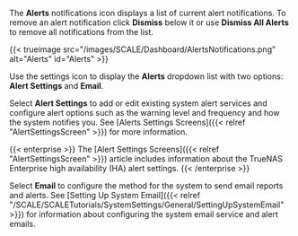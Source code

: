 &NewLine;

The **Alerts** <span class="material-icons">notifications</span> icon displays a list of current alert notifications.
To remove an alert notification click **Dismiss** below it or use **Dismiss All Alerts** to remove all notifications from the list.

{{< trueimage src="/images/SCALE/Dashboard/AlertsNotifications.png" alt="Alerts" id="Alerts" >}}

Use the <span class="material-icons">settings</span> icon to display the **Alerts** dropdown list with two options: **Alert Settings** and **Email**.

Select **Alert Settings** to add or edit existing system alert services and configure alert options such as the warning level and frequency and how the system notifies you.
See [Alerts Settings Screens]({{< relref "AlertSettingsScreen" >}}) for more information.

{{< enterprise >}}
The [Alert Settings Screens]({{< relref "AlertSettingsScreen" >}}) article includes information about the TrueNAS Enterprise high availability (HA) alert settings.
{{< /enterprise >}}

Select **Email** to configure the method for the system to send email reports and alerts.
See [Setting Up System Email]({{< relref "/SCALE/SCALETutorials/SystemSettings/General/SettingUpSystemEmail" >}}) for information about configuring the system email service and alert emails.
